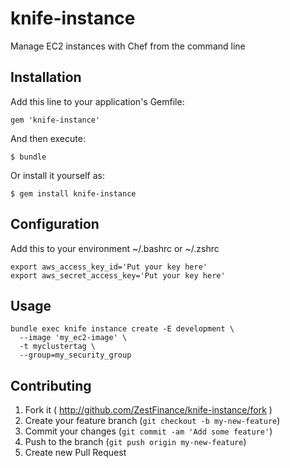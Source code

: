 # knife-instance

Manage EC2 instances with Chef from the command line

## Installation

Add this line to your application's Gemfile:

    gem 'knife-instance'

And then execute:

    $ bundle

Or install it yourself as:

    $ gem install knife-instance

## Configuration

Add this to your environment ~/.bashrc or ~/.zshrc

```shell
export aws_access_key_id='Put your key here'
export aws_secret_access_key='Put your key here'
```

## Usage

```shell
bundle exec knife instance create -E development \
  --image 'my_ec2-image' \
  -t myclustertag \
  --group=my_security_group
```

## Contributing

1. Fork it ( http://github.com/ZestFinance/knife-instance/fork )
2. Create your feature branch (`git checkout -b my-new-feature`)
3. Commit your changes (`git commit -am 'Add some feature'`)
4. Push to the branch (`git push origin my-new-feature`)
5. Create new Pull Request
